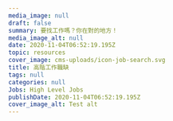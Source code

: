 ```yaml
---
media_image: null
draft: false
summary: 要找工作嗎？你在對的地方！
media_image_alt: null
date: 2020-11-04T06:52:19.195Z
topic: resources
cover_image: cms-uploads/icon-job-search.svg
title: 高階工作職缺
tags: null
categories: null
Jobs: High Level Jobs
publishDate: 2020-11-04T06:52:19.195Z
cover_image_alt: Test alt
---
```

<!-- This text will never be seen -->